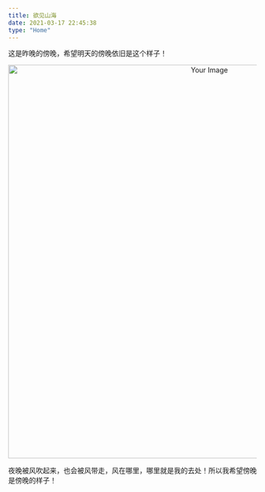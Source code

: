 ```yaml
---
title: 欲见山海
date: 2021-03-17 22:45:38
type: "Home"
---
```


这是昨晚的傍晚，希望明天的傍晚依旧是这个样子！

<div align="center">
  <img src="https://raw.githubusercontent.com/Ranbun/images/main/blog/git/明天.png" alt="Your Image" width="800"/>
</div>

夜晚被风吹起来，也会被风带走，风在哪里，哪里就是我的去处！所以我希望傍晚是傍晚的样子！

[next_day]: https://raw.githubusercontent.com/Ranbun/images/main/blog/git/明天.png "See You"

